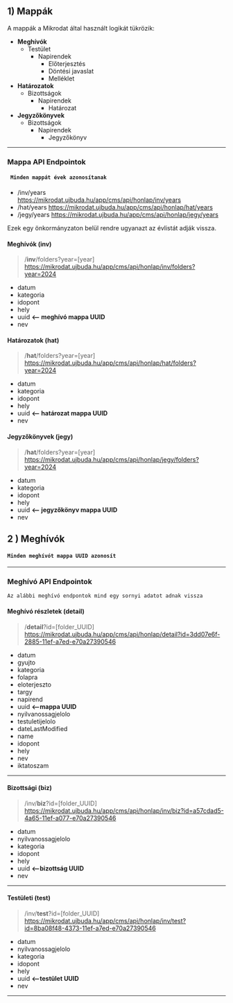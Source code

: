 ## 1) Mappák

A mappák a Mikrodat által használt logikát tükrözik:


- **Meghívók**  
    - Testület  
        - Napirendek  
            - Előterjesztés  
            - Döntési javaslat  
            - Melléklet  
- **Határozatok**  
    - Bizottságok
        - Napirendek
            - Határozat
- **Jegyzőkönyvek**  
    - Bizottságok
        - Napirendek
            - Jegyzőkönyv

---
### Mappa API Endpointok

#### ` Minden mappát évek azonosítanak`

* /inv/years  
https://mikrodat.ujbuda.hu/app/cms/api/honlap/inv/years  
* /hat/years
https://mikrodat.ujbuda.hu/app/cms/api/honlap/hat/years  
* /jegy/years
https://mikrodat.ujbuda.hu/app/cms/api/honlap/jegy/years  

Ezek egy önkormányzaton belül rendre ugyanazt az évlistát adják vissza.

#### Meghívók (inv)
> /**inv**/folders?year=[year]  
https://mikrodat.ujbuda.hu/app/cms/api/honlap/inv/folders?year=2024  
- datum
- kategoria
- idopont
- hely
- uuid **<-- meghívó mappa UUID**
- nev

#### Határozatok (hat)
> /**hat**/folders?year=[year]  
https://mikrodat.ujbuda.hu/app/cms/api/honlap/hat/folders?year=2024  
- datum
- kategoria
- idopont
- hely
- uuid **<-- határozat mappa UUID**
- nev

#### Jegyzőkönyvek (jegy)
> /**hat**/folders?year=[year]  
https://mikrodat.ujbuda.hu/app/cms/api/honlap/jegy/folders?year=2024  
- datum
- kategoria
- idopont
- hely
- uuid **<-- jegyzőkönyv mappa UUID**
- nev

## 2 ) Meghívók

#### `Minden meghívót mappa UUID azonosít`
---

### Meghívó API Endpointok

`Az alábbi meghívó endpontok mind egy sornyi adatot adnak vissza`

#### Meghívó részletek (detail)
> /**detail**?id=[folder_UUID]  
https://mikrodat.ujbuda.hu/app/cms/api/honlap/detail?id=3dd07e6f-2885-11ef-a7ed-e70a27390546


* datum
* gyujto
* kategoria
* folapra
* eloterjeszto
* targy
* napirend
* uuid **<--mappa UUID**
* nyilvanossagjelolo
* testuletijelolo
* dateLastModified
* name
* idopont
* hely
* nev
* iktatoszam
---


#### Bizottsági  (biz)
> /inv/**biz**?id=[folder_UUID]  
https://mikrodat.ujbuda.hu/app/cms/api/honlap/inv/biz?id=a57cdad5-4a65-11ef-a077-e70a27390546

- datum
- nyilvanossagjelolo
- kategoria
- idopont
- hely
- uuid **<--bizottság UUID**
- nev
---

#### Testületi (test)
> /inv/**test**?id=[folder_UUID]  
https://mikrodat.ujbuda.hu/app/cms/api/honlap/inv/test?id=8ba08f48-4373-11ef-a7ed-e70a27390546

- datum
- nyilvanossagjelolo
- kategoria
- idopont
- hely
- uuid **<--testület UUID**
- nev
---

